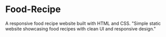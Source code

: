 # Food-Recipe
A responsive food recipe website built with HTML and CSS.  "Simple static website showcasing food recipes with clean UI and responsive design."
